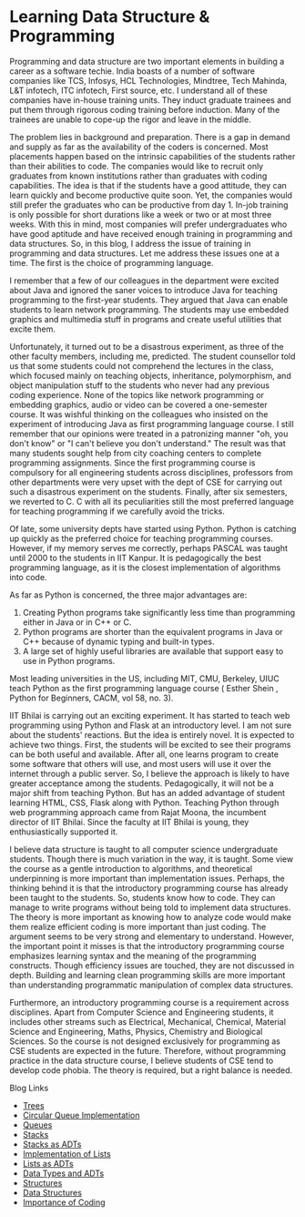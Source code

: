 

# Learning Data Structure & Programming

Programming and data structure are two important elements in building a career as a software techie. India boasts of a number of software companies like TCS, Infosys, HCL Technologies, Mindtree, Tech Mahinda, L&T infotech, ITC infotech, First source, etc. I understand all of these companies have in-house training units. They induct graduate trainees and put them through rigorous coding training before induction. Many of the trainees are unable to cope-up the rigor and leave in the middle.

The problem lies in background and preparation. There is a gap in demand and supply as far as the availability of the coders is concerned. Most placements happen based on the intrinsic capabilities of the students rather than their abilities to code. The companies would like to recruit only graduates from known institutions rather than graduates with coding capabilities. The idea is that if the students have a good attitude, they can learn quickly and become productive quite soon. Yet, the companies would still prefer the graduates who can be productive from day 1. In-job training is only possible for short durations like a week or two or at most three weeks. With this in mind, most companies will prefer undergraduates who have good aptitude and have received enough training in programming and data structures. So, in this blog, I address the issue of training in programming and data structures. Let me address these issues one at a time. The first is the choice of programming language.

I remember that a few of our colleagues in the department were excited about Java and ignored the saner voices to introduce Java for teaching programming to the first-year students. They argued that Java can enable students to learn network programming. The students may use embedded graphics and multimedia stuff in programs and create useful utilities that excite them.

Unfortunately, it turned out to be a disastrous experiment, as three of the other faculty members, including me, predicted. The student counsellor told us that some students could not comprehend the lectures in the class, which focused mainly on teaching objects, inheritance, polymorphism, and object manipulation stuff to the students who never had any previous coding experience. None of the topics like network programming or embedding graphics, audio or video can be covered a one-semester course. It was wishful thinking on the colleagues who insisted on the experiment of introducing Java as first programming language course. I still remember that our opinions were treated in a patronizing manner "oh, you don't know" or "I can't believe you don't understand." The result was that many students sought help from city coaching centers to complete programming assignments. Since the first programming course is compulsory for all engineering students across disciplines, professors from other departments were very upset with the dept of CSE for carrying out such a disastrous experiment on the students. Finally, after six semesters, we reverted to C. C with all its peculiarities still the most preferred language for teaching programming if we carefully avoid the tricks.

Of late, some university depts have started using Python. Python is catching up quickly as the preferred choice for teaching programming courses. However, if my memory serves me correctly, perhaps PASCAL was taught until 2000 to the students in IIT Kanpur. It is pedagogically the best programming language, as it is the closest implementation of algorithms into code.

As far as Python is concerned, the three major advantages are:


1. Creating Python programs take significantly less time than programming either in Java or in C++ or C.
2. Python programs are shorter than the equivalent programs in Java or C++ because of dynamic typing and built-in types.
3. A large set of highly useful libraries are available that support easy to use in Python programs.

Most leading universities in the US, including MIT, CMU, Berkeley, UIUC teach Python as the first programming language course ( Esther Shein , Python for Beginners, CACM, vol 58, no. 3).

IIT Bhilai is carrying out an exciting experiment. It has started to teach web programming using Python and Flask at an introductory level. I am not sure about the students' reactions. But the idea is entirely novel. It is expected to achieve two things. First, the students will be excited to see their programs can be both useful and available. After all, one learns program to create some software that others will use, and most users will use it over the internet through a public server. So, I believe the approach is likely to have greater acceptance among the students. Pedagogically, it will not be a major shift from teaching Python. But has an added advantage of student learning HTML, CSS, Flask along with Python. Teaching Python through web programming approach came from Rajat Moona, the incumbent director of IIT Bhilai. Since the faculty at IIT Bhilai is young, they enthusiastically supported it.

I believe data structure is taught to all computer science undergraduate students. Though there is much variation in the way, it is taught. Some view the course as a gentle introduction to algorithms, and theoretical underpinning is more important than implementation issues. Perhaps, the thinking behind it is that the introductory programming course has already been taught to the students. So, students know how to code. They can manage to write programs without being told to implement data structures. The theory is more important as knowing how to analyze code would make them realize efficient coding is more important than just coding. The argument seems to be very strong and elementary to understand. However, the important point it misses is that the introductory programming course emphasizes learning syntax and the meaning of the programming constructs. Though efficiency issues are touched, they are not discussed in depth. Building and learning clean programming skills are more important than understanding programmatic manipulation of complex data structures.

Furthermore, an introductory programming course is a requirement across disciplines. Apart from Computer Science and Engineering students, it includes other streams such as Electrical, Mechanical, Chemical, Material Science and Engineering, Maths, Physics, Chemistry and Biological Sciences. So the course is not designed exclusively for programming as CSE students are expected in the future. Therefore, without programming practice in the data structure course, I believe students of CSE tend to develop code phobia. The theory is required, but a right balance is needed.

Blog Links

<ul> 
    <li><a href="https://vikramshilla.blogspot.com/2021/12/trees.html">Trees</a></li>
    <li><a href="https://vikramshilla.blogspot.com/2021/12/circular-queue-implementation-in-c.html">Circular Queue Implementation</a></li>
    <li><a href="https://vikramshilla.blogspot.com/2021/12/queues.html">Queues</a></li>
    <li><a href="https://vikramshilla.blogspot.com/2021/12/the-creation-of-stack-is-simple.html">Stacks</a></li>
    <li><a href="https://vikramshilla.blogspot.com/2021/11/importance-of-stacks.html">Stacks as ADTs</a></li>
    <li><a href="https://vikramshilla.blogspot.com/2021/11/implementation-of-list-operations-in-c.html">Implementation of Lists</a></li>     
    <li><a href="https://vikramshilla.blogspot.com/2021/11/abstract-concept-of-list.html">Lists as ADTs</a></li>
    <li><a href="https://vikramshilla.blogspot.com/2021/11/data-types-and-adts.html">Data Types and ADTs </a></li>
    <li><a href="https://vikramshilla.blogspot.com/2021/11/meaning-of-structure.html">Structures</a></li>
    <li><a href="https://vikramshilla.blogspot.com/2021/11/data-structures.html">Data Structures</a></li>
    <li><a href="https://vikramshilla.blogspot.com/2021/11/why-coding-and-learning-data-structure.html">Importance of Coding</a></li>
</ul>




